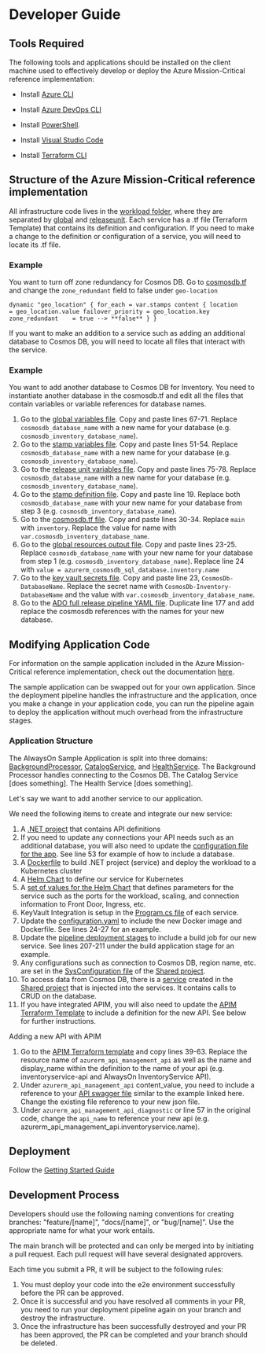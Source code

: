 # Developer Guide

## Tools Required

The following tools and applications should be installed on the client machine used to effectively develop or deploy the Azure Mission-Critical reference implementation:

- Install [Azure CLI](https://docs.microsoft.com/cli/azure/service-page/azure%20cli?view=azure-cli-latest)

- Install [Azure DevOps CLI](https://docs.microsoft.com/azure/devops/cli/?view=azure-devops)

- Install [PowerShell](https://docs.microsoft.com/powershell/scripting/install/installing-powershell-on-windows?view=powershell-7.1).

- Install [Visual Studio Code](https://code.visualstudio.com/Download)

- Install [Terraform CLI](https://www.terraform.io/downloads)

## Structure of the Azure Mission-Critical reference implementation

All infrastructure code lives in the [workload folder](/src/infra/workload/), where they are separated by [global](/src/infra/workload/globalresources/) and [releaseunit](/src/infra/workload/releaseunit/). Each service has a .tf file (Terraform Template) that contains its definition and configuration. If you need to make a change to the definition or configuration of a service, you will need to locate its .tf file. 


### Example

You want to turn off zone redundancy for Cosmos DB. Go to [cosmosdb.tf](/src/infra/workload/globalresources/cosmosdb.tf) and change the `zone_redundant` field to false under `geo-location` 

`dynamic "geo_location" {
    for_each = var.stamps
    content {
      location          = geo_location.value
      failover_priority = geo_location.key
      zone_redundant    = true --> **false**
    }
  }`

  If you want to make an addition to a service such as adding an additional database to Cosmos DB, you will need to locate all files that interact with the service.
  
  ### Example

  You want to add another database to Cosmos DB for Inventory. You need to instantiate another database in the cosmosdb.tf and edit all the files that contain variables or variable references for database names.

  1. Go to the [global variables file](/src/infra/workload/globalresources/variables.tf). Copy and paste lines 67-71. Replace `cosmosdb_database_name` with a new name for your database (e.g. `cosmosdb_inventory_database_name`).
  2. Go to the [stamp variables file](/src/infra/workload/releaseunit/modules/stamp/variables.tf). Copy and paste lines 51-54. Replace `cosmosdb_database_name` with a new name for your database (e.g. `cosmosdb_inventory_database_name`).
  3. Go to the [release unit variables file](/src/infra/workload/releaseunit/variables.tf). Copy and paste lines 75-78. Replace `cosmosdb_database_name` with a new name for your database (e.g. `cosmosdb_inventory_database_name`).
  4. Go to the [stamp definition file](/src/infra/workload/releaseunit/stamp.tf). Copy and paste line 19. Replace both `cosmosdb_database_name` with your new name for your database from step 3 (e.g. `cosmosdb_inventory_database_name`).
  5. Go to the [cosmosdb.tf file](/src/infra/workload/globalresources/cosmosdb.tf). Copy and paste lines 30-34. Replace `main` with `inventory`. Replace the value for name with `var.cosmosdb_inventory_database_name`. 
  6. Go to the [global resources output file](/src/infra/workload/globalresources/outputs.tf). Copy and paste lines 23-25. Replace  `cosmosdb_database_name` with your new name for your database from step 1 (e.g. `cosmosdb_inventory_database_name`). Replace line 24 with `value = azurerm_cosmosdb_sql_database.inventory.name`
  7. Go to the [key vault secrets file](/src/infra/workload/releaseunit/modules/stamp/keyvault-secrets.tf). Copy and paste line 23, `CosmosDb-DatabaseName`. Replace the secret name with `CosmosDb-Inventory-DatabaseName` and the value with `var.cosmosdb_inventory_database_name`.
  8. Go to the [ADO full release pipeline YAML file](/.ado/pipelines/templates/stages-full-release.yaml). Duplicate line 177 and add replace the cosmosdb references with the names for your new database. 

## Modifying Application Code

For information on the sample application included in the Azure Mission-Critical reference implementation, check out the documentation [here](/docs/reference-implementation/AppDesign-Application-Design.md).

The sample application can be swapped out for your own application. Since the deployment pipeline handles the infrastructure and the application, once you make a change in your application code, you can run the pipeline again to deploy the application without much overhead from the infrastructure stages.  

### Application Structure
The AlwaysOn Sample Application is split into three domains: [BackgroundProcessor](/src/app/AlwaysOn.BackgroundProcessor/), [CatalogService](/src/app/AlwaysOn.CatalogService/), and [HealthService](/src/app/AlwaysOn.HealthService/). The Background Processor handles connecting to the Cosmos DB. The Catalog Service [does something]. The Health Service [does something]. 

Let's say we want to add another service to our application. 

We need the following items to create and integrate our new service:
1. A [.NET project](/src/app/AlwaysOn.CatalogService/) that contains API definitions
2. If you need to update any connections your API needs such as an additional database, you will also need to update the [configuration file for the app](/src/app/AlwaysOn.Shared/SysConfiguration.cs). See line 53 for example of how to include a database.
3. A [Dockerfile](/src/app/AlwaysOn.CatalogService/Dockerfile) to build .NET project (service) and deploy the workload to a Kubernetes cluster
4. A [Helm Chart](/src/app/charts/catalogservice/Chart.yaml) to define our service for Kubernetes 
5. A [set of values for the Helm Chart](/src/app/charts/catalogservice/values.yaml) that defines parameters for the service such as the ports for the workload, scaling, and connection information to Front Door, Ingress, etc.
6. KeyVault Integration is setup in the [Program.cs file](/src/app/AlwaysOn.CatalogService/Program.cs) of each service. 
7. Update the [configuration.yaml](/.ado/pipelines/config/configuration.yaml) to include the new Docker image and Dockerfile. See lines 24-27 for an example.
8. Update the [pipeline deployment stages](/.ado/pipelines/templates/stages-full-release.yaml) to include a build job for our new service. See lines 207-211 under the build application stage for an example. 
9. Any configurations such as connection to Cosmos DB, region name, etc. are set in the [SysConfiguration file](/src/app/AlwaysOn.Shared/SysConfiguration.cs) of the [Shared project](/src/app/AlwaysOn.Shared/). 
10. To access data from Cosmos DB, there is a [service](/src/app/AlwaysOn.Shared/Services/CosmosDbService.cs) created in the [Shared project](/src/app/AlwaysOn.Shared/) that is injected into the services. It contains calls to CRUD on the database. 
11. If you have integrated APIM, you will also need to update the [APIM Terraform Template](/docs/example-code/apim.tf) to include a definition for the new API. See below for further instructions.

Adding a new API with APIM
1. Go to the [APIM Terraform template](/docs/example-code/apim.tf) and copy lines 39-63. Replace the resource name of `azurerm_api_management_api` as well as the name and display_name within the definition to the name of your api (e.g. inventoryservice-api and AlwaysOn InventoryService API).
2. Under `azurerm_api_management_api` content_value, you need to include a reference to your [API swagger file](/docs/example-code/catalogservice-api-swagger.json) similar to the example linked here. Change the existing file reference to your new json file.
3. Under `azurerm_api_management_api_diagnostic` or line 57 in the original code, change the `api_name` to reference your new api (e.g. azurerm_api_management_api.inventoryservice.name).


## Deployment

Follow the [Getting Started Guide](./Getting-Started.md)

## Development Process

Developers should use the following naming conventions for creating branches: "feature/[name]", "docs/[name]", or "bug/[name]". Use the appropriate name for what your work entails. 

The main branch will be protected and can only be merged into by initiating a pull request. Each pull request will have several designated approvers. 

Each time you submit a PR, it will be subject to the following rules:
  1. You must deploy your code into the e2e environment successfully before the PR can be approved. 
  2. Once it is successful and you have resolved all comments in your PR, you need to run your deployment pipeline again on your branch and destroy the infrastructure.
  3. Once the infrastructure has been successfully destroyed and your PR has been approved, the PR can be completed and your branch should be deleted.


